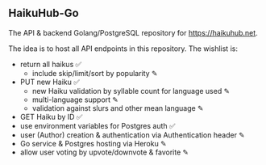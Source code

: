 ## HaikuHub-Go

The API & backend Golang/PostgreSQL repository for https://haikuhub.net.

The idea is to host all API endpoints in this repository. The wishlist is:

- return all haikus &#x2705;
  - include skip/limit/sort by popularity &#x270E;
- PUT new Haiku &#x2705;
  - new Haiku validation by syllable count for language used &#x270E;
  - multi-language support &#x270E;
  - validation against slurs and other mean language &#x270E;
- GET Haiku by ID &#x2705;
- use environment variables for Postgres auth &#x2705;
- user (Author) creation & authentication via Authentication header &#x270E;
- Go service & Postgres hosting via Heroku &#x270E;
- allow user voting by upvote/downvote & favorite &#x270E;